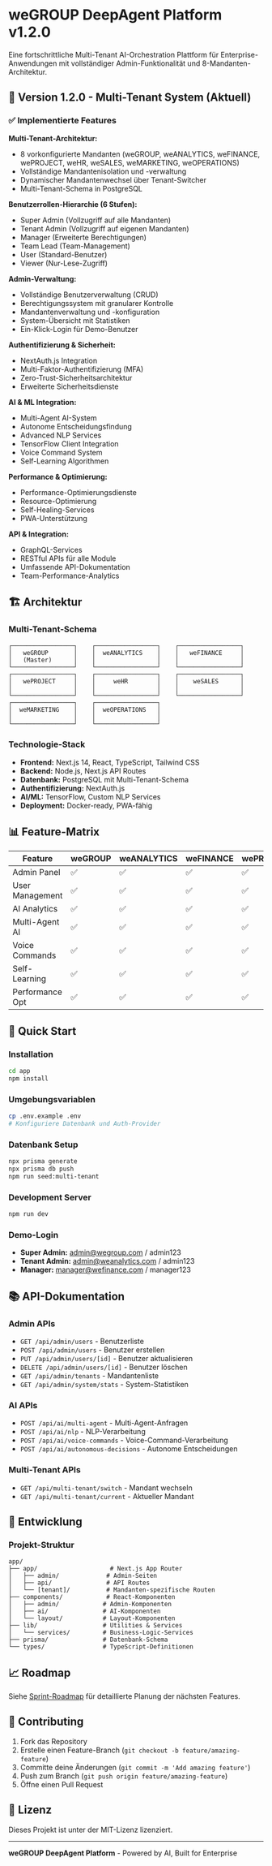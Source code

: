 
# weGROUP DeepAgent Platform v1.2.0

Eine fortschrittliche Multi-Tenant AI-Orchestration Plattform für Enterprise-Anwendungen mit vollständiger Admin-Funktionalität und 8-Mandanten-Architektur.

## 🚀 Version 1.2.0 - Multi-Tenant System (Aktuell)

### ✅ Implementierte Features

**Multi-Tenant-Architektur:**
- 8 vorkonfigurierte Mandanten (weGROUP, weANALYTICS, weFINANCE, wePROJECT, weHR, weSALES, weMARKETING, weOPERATIONS)
- Vollständige Mandantenisolation und -verwaltung
- Dynamischer Mandantenwechsel über Tenant-Switcher
- Multi-Tenant-Schema in PostgreSQL

**Benutzerrollen-Hierarchie (6 Stufen):**
- Super Admin (Vollzugriff auf alle Mandanten)
- Tenant Admin (Vollzugriff auf eigenen Mandanten)
- Manager (Erweiterte Berechtigungen)
- Team Lead (Team-Management)
- User (Standard-Benutzer)
- Viewer (Nur-Lese-Zugriff)

**Admin-Verwaltung:**
- Vollständige Benutzerverwaltung (CRUD)
- Berechtigungssystem mit granularer Kontrolle
- Mandantenverwaltung und -konfiguration
- System-Übersicht mit Statistiken
- Ein-Klick-Login für Demo-Benutzer

**Authentifizierung & Sicherheit:**
- NextAuth.js Integration
- Multi-Faktor-Authentifizierung (MFA)
- Zero-Trust-Sicherheitsarchitektur
- Erweiterte Sicherheitsdienste

**AI & ML Integration:**
- Multi-Agent AI-System
- Autonome Entscheidungsfindung
- Advanced NLP Services
- TensorFlow Client Integration
- Voice Command System
- Self-Learning Algorithmen

**Performance & Optimierung:**
- Performance-Optimierungsdienste
- Resource-Optimierung
- Self-Healing-Services
- PWA-Unterstützung

**API & Integration:**
- GraphQL-Services
- RESTful APIs für alle Module
- Umfassende API-Dokumentation
- Team-Performance-Analytics

## 🏗️ Architektur

### Multi-Tenant-Schema
```
┌─────────────────┐    ┌─────────────────┐    ┌─────────────────┐
│   weGROUP       │    │  weANALYTICS    │    │   weFINANCE     │
│   (Master)      │    │                 │    │                 │
└─────────────────┘    └─────────────────┘    └─────────────────┘
┌─────────────────┐    ┌─────────────────┐    ┌─────────────────┐
│   wePROJECT     │    │     weHR        │    │    weSALES      │
│                 │    │                 │    │                 │
└─────────────────┘    └─────────────────┘    └─────────────────┘
┌─────────────────┐    ┌─────────────────┐
│  weMARKETING    │    │  weOPERATIONS   │
│                 │    │                 │
└─────────────────┘    └─────────────────┘
```

### Technologie-Stack
- **Frontend:** Next.js 14, React, TypeScript, Tailwind CSS
- **Backend:** Node.js, Next.js API Routes
- **Datenbank:** PostgreSQL mit Multi-Tenant-Schema
- **Authentifizierung:** NextAuth.js
- **AI/ML:** TensorFlow, Custom NLP Services
- **Deployment:** Docker-ready, PWA-fähig

## 📊 Feature-Matrix

| Feature | weGROUP | weANALYTICS | weFINANCE | wePROJECT | weHR | weSALES | weMARKETING | weOPERATIONS |
|---------|---------|-------------|-----------|-----------|------|---------|-------------|--------------|
| Admin Panel | ✅ | ✅ | ✅ | ✅ | ✅ | ✅ | ✅ | ✅ |
| User Management | ✅ | ✅ | ✅ | ✅ | ✅ | ✅ | ✅ | ✅ |
| AI Analytics | ✅ | ✅ | ✅ | ✅ | ✅ | ✅ | ✅ | ✅ |
| Multi-Agent AI | ✅ | ✅ | ✅ | ✅ | ✅ | ✅ | ✅ | ✅ |
| Voice Commands | ✅ | ✅ | ✅ | ✅ | ✅ | ✅ | ✅ | ✅ |
| Self-Learning | ✅ | ✅ | ✅ | ✅ | ✅ | ✅ | ✅ | ✅ |
| Performance Opt | ✅ | ✅ | ✅ | ✅ | ✅ | ✅ | ✅ | ✅ |

## 🚀 Quick Start

### Installation
```bash
cd app
npm install
```

### Umgebungsvariablen
```bash
cp .env.example .env
# Konfiguriere Datenbank und Auth-Provider
```

### Datenbank Setup
```bash
npx prisma generate
npx prisma db push
npm run seed:multi-tenant
```

### Development Server
```bash
npm run dev
```

### Demo-Login
- **Super Admin:** admin@wegroup.com / admin123
- **Tenant Admin:** admin@weanalytics.com / admin123
- **Manager:** manager@wefinance.com / manager123

## 📚 API-Dokumentation

### Admin APIs
- `GET /api/admin/users` - Benutzerliste
- `POST /api/admin/users` - Benutzer erstellen
- `PUT /api/admin/users/[id]` - Benutzer aktualisieren
- `DELETE /api/admin/users/[id]` - Benutzer löschen
- `GET /api/admin/tenants` - Mandantenliste
- `GET /api/admin/system/stats` - System-Statistiken

### AI APIs
- `POST /api/ai/multi-agent` - Multi-Agent-Anfragen
- `POST /api/ai/nlp` - NLP-Verarbeitung
- `POST /api/ai/voice-commands` - Voice-Command-Verarbeitung
- `POST /api/ai/autonomous-decisions` - Autonome Entscheidungen

### Multi-Tenant APIs
- `GET /api/multi-tenant/switch` - Mandant wechseln
- `GET /api/multi-tenant/current` - Aktueller Mandant

## 🔧 Entwicklung

### Projekt-Struktur
```
app/
├── app/                    # Next.js App Router
│   ├── admin/             # Admin-Seiten
│   ├── api/               # API Routes
│   └── [tenant]/          # Mandanten-spezifische Routen
├── components/            # React-Komponenten
│   ├── admin/            # Admin-Komponenten
│   ├── ai/               # AI-Komponenten
│   └── layout/           # Layout-Komponenten
├── lib/                  # Utilities & Services
│   └── services/         # Business-Logic-Services
├── prisma/               # Datenbank-Schema
└── types/                # TypeScript-Definitionen
```

## 📈 Roadmap

Siehe [Sprint-Roadmap](./docs/sprint-roadmap.md) für detaillierte Planung der nächsten Features.

## 🤝 Contributing

1. Fork das Repository
2. Erstelle einen Feature-Branch (`git checkout -b feature/amazing-feature`)
3. Committe deine Änderungen (`git commit -m 'Add amazing feature'`)
4. Push zum Branch (`git push origin feature/amazing-feature`)
5. Öffne einen Pull Request

## 📄 Lizenz

Dieses Projekt ist unter der MIT-Lizenz lizenziert.

---

**weGROUP DeepAgent Platform** - Powered by AI, Built for Enterprise
